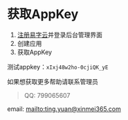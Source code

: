 # 获取AppKey

[registurl]:http://sdkmerchant.zitiguanjia.com/site/signup

1. [注册易字云][registurl]并登录后台管理界面
3. 创建应用
4. 获取AppKey

测试appkey：`xIxj48w2ho-0cjiQK_yE`

如果想获取更多帮助请联系管理员

> QQ: 799065607
>
email: <mailto:ting.yuan@xinmei365.com>

